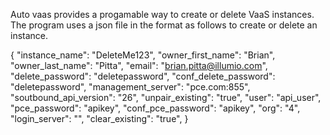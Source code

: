 Auto vaas provides a progamable way to create or delete VaaS instances.   The program uses a json file in the format as follows to create or delete an instance.

{
		"instance_name":         "DeleteMe123",
		"owner_first_name":      "Brian",
		"owner_last_name":       "Pitta",
		"email":                 "brian.pitta@illumio.com",
		"delete_password":       "deletepassword",
		"conf_delete_password":  "deletepassword",
		"management_server":     "pce.com:855",
		"soutbound_api_version": "26",
		"unpair_existing":       "true",
		"user":                  "api_user",
		"pce_password":          "apikey",
		"conf_pce_password":     "apikey",
		"org":                   "4",
		"login_server":          "",
		"clear_existing":        "true",
	}

